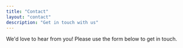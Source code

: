 ```yaml
---
title: "Contact"
layout: "contact"
description: "Get in touch with us"
---
```


We'd love to hear from you! Please use the form below to get in touch.

